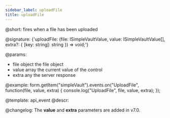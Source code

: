```yaml
---
sidebar_label: uploadFile
title: uploadFile
---          
```


@short: fires when a file has been uploaded

@signature: {'uploadFile: (file: ISimpleVaultValue, value: ISimpleVaultValue[], extra?: { [key: string]: string }) => void;'}

@params:
- file      object      the file object
- value     array     the current value of the control 
- extra     any         the server response

@example:
form.getItem("simpleVault").events.on("UploadFile", function(file, value, extra) {
    console.log("UploadFile", file, value, extra);
});

@template: api_event
@descr:

@changelog:
The **value** and **extra** parameters are added in v7.0.
